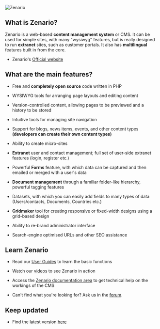 ![Zenario](http://zenar.io/zenario_custom/misc/logo_on_github/zenario%20logo@2x.png)



What is Zenario?
-------------------

Zenario is a web-based **content management system** or CMS. It can be used for simple sites, with many "wysiwyg" features, but is really designed to run **extranet** sites, such as customer portals. It also has **multilingual** features built in from the core.

* Zenario's [Official website](http://zenar.io)

What are the main features?
------------------------------

* Free and **completely open source** code written in PHP

* WYSIWYG tools for arranging page layouts and editing content
 
* Version-controlled content, allowing pages to be previewed and a history to be stored
 
* Intuitive tools for managing site navigation
 
* Support for blogs, news items, events, and other content types **(developers can create their own content types)**
 
* Ability to create micro-sites
 
* **Extranet** user and contact management; full set of user-side extranet features (login, register etc.)
 
* Powerful **Forms** feature, with which data can be captured and then emailed or merged with a user's data
 
* **Document management** through a familiar folder-like hierarchy, powerful tagging features
 
* Datasets, with which you can easily add fields to many types of data (Users/contacts, Documents, Countries etc.)
 
* **Gridmaker** tool for creating responsive or fixed-width designs using a grid-based design
 
* Ability to re-brand administrator interface
 
* Search-engine optimised URLs and other SEO assistance



Learn Zenario
--------------------------------------

* Read our [User Guides](http://zenar.io/user-guides) to learn the basic functions

* Watch our [videos](https://www.youtube.com/channel/UCjzvrpRHM_sUBpZn08BiXmg/videos) to see Zenario in action

* Access the [Zenario documentation area](http://zenar.io/documentation-area) to get technical help on the workings of the CMS 

* Can't find what you're looking for? Ask us in the [forum](http://zenar.io/forums).

Keep updated
---------------------
* Find the latest version [here](http://zenar.io/download-zenario)



